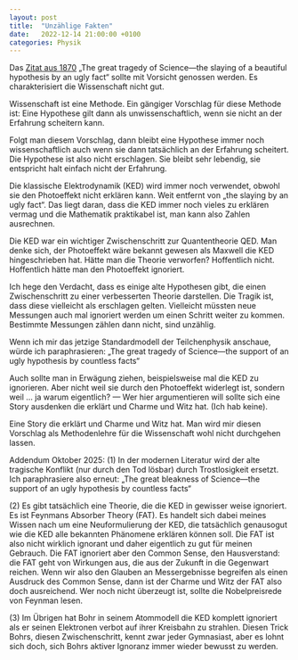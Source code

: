 ```yaml
---
layout: post
title:  "Unzählige Fakten"
date:   2022-12-14 21:00:00 +0100
categories: Physik
---
```

Das [Zitat aus 1870](https://books.google.at/books?id=8YUCAAAAIAAJ&q=%22ugly+fact%22&redir_esc=y#v=snippet&q=%22ugly%20fact%22&f=false) „The great tragedy of Science—the slaying of a beautiful hypothesis by an ugly fact“ sollte mit Vorsicht genossen werden. Es charakterisiert die Wissenschaft nicht gut.

Wissenschaft ist eine Methode. Ein gängiger Vorschlag für diese Methode ist: Eine Hypothese gilt dann als unwissenschaftlich, wenn sie nicht an der Erfahrung scheitern kann.

Folgt man diesem Vorschlag, dann bleibt eine Hypothese immer noch wissenschaftlich auch wenn sie dann tatsächlich an der Erfahrung scheitert. Die Hypothese ist also nicht erschlagen. Sie bleibt sehr lebendig, sie entspricht halt einfach nicht der Erfahrung.

Die klassische Elektrodynamik (KED) wird immer noch verwendet, obwohl sie den Photoeffekt nicht erklären kann. Weit entfernt von „the slaying by an ugly fact“. Das liegt daran, dass die KED immer noch vieles zu erklären vermag und die Mathematik praktikabel ist, man kann also Zahlen ausrechnen.

Die KED war ein wichtiger Zwischenschritt zur Quantentheorie QED. Man denke sich, der Photoeffekt wäre bekannt gewesen als Maxwell die KED hingeschrieben hat. Hätte man die Theorie verworfen? Hoffentlich nicht. Hoffentlich hätte man den Photoeffekt ignoriert.

Ich hege den Verdacht, dass es einige alte Hypothesen gibt, die einen Zwischenschritt zu einer verbesserten Theorie darstellen. Die Tragik ist, dass diese vielleicht als erschlagen gelten. Vielleicht müssten neue Messungen auch mal ignoriert werden um einen Schritt weiter zu kommen. Bestimmte Messungen zählen dann nicht, sind unzählig.

Wenn ich mir das jetzige Standardmodell der Teilchenphysik anschaue, würde ich paraphrasieren: „The great tragedy of Science—the support of an ugly hypothesis by countless facts“

Auch sollte man in Erwägung ziehen, beispielsweise mal die KED zu ignorieren. Aber nicht weil sie durch den Photoeffekt widerlegt ist, sondern weil … ja warum eigentlich? — Wer hier argumentieren will sollte sich eine Story ausdenken die erklärt und Charme und Witz hat. (Ich hab keine).

Eine Story die erklärt und Charme und Witz hat. Man wird mir diesen Vorschlag als Methodenlehre für die Wissenschaft wohl nicht durchgehen lassen.

Addendum Oktober 2025:
(1) In der modernen Literatur wird der alte tragische Konflikt (nur durch den Tod lösbar) durch Trostlosigkeit ersetzt. Ich paraphrasiere also erneut: „The great bleakness of Science—the support of an ugly hypothesis by countless facts“

(2) Es gibt tatsächlich eine Theorie, die die KED in gewisser weise ignoriert. Es ist Feynmans Absorber Theory (FAT). Es handelt sich dabei meines Wissen nach um eine Neuformulierung der KED, die tatsächlich genausogut wie die KED alle bekannten Phänomene erklären können soll. Die FAT ist also nicht wirklich ignorant und daher eigentlich zu gut für meinen Gebrauch. Die FAT ignoriert aber den Common Sense, den Hausverstand: die FAT geht von Wirkungen aus, die aus der Zukunft in die Gegenwart reichen. Wenn wir also den Glauben an Messergebnisse begreifen als einen Ausdruck des Common Sense, dann ist der Charme und Witz der FAT also doch ausreichend. Wer noch nicht überzeugt ist, sollte die Nobelpreisrede von Feynman lesen.

(3) Im Übrigen hat Bohr in seinem Atommodell die KED komplett ignoriert als er seinen Elektronen verbot auf ihrer Kreisbahn zu strahlen. Diesen Trick Bohrs, diesen Zwischenschritt, kennt zwar jeder Gymnasiast, aber es lohnt sich doch, sich Bohrs aktiver Ignoranz immer wieder bewusst zu werden.
